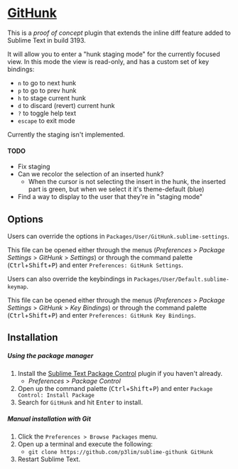 # [GitHunk](//packagecontro.io/packages/GitHunk)

This is a _proof of concept_ plugin that extends the inline diff feature added to Sublime Text in build 3193.

It will allow you to enter a "hunk staging mode" for the currently focused view.
In this mode the view is read-only, and has a custom set of key bindings:

- `n` to go to next hunk
- `p` to go to prev hunk
- `h` to stage current hunk
- `d` to discard (revert) current hunk
- `?` to toggle help text
- `escape` to exit mode

Currently the staging isn't implemented.

#### TODO

- Fix staging
- Can we recolor the selection of an inserted hunk?
	- When the cursor is not selecting the insert in the hunk, the inserted part is green,
	  but when we select it it's theme-default (blue)
- Find a way to display to the user that they're in "staging mode"

## Options

Users can override the options in `Packages/User/GitHunk.sublime-settings`.

This file can be opened either through the menus (_Preferences_ > _Package Settings_ > _GitHunk_ > _Settings_) or through the command palette (<kbd>Ctrl</kbd>+<kbd>Shift</kbd>+<kbd>P</kbd>) and enter `Preferences: GitHunk Settings`.

Users can also override the keybindings in `Packages/User/Default.sublime-keymap`.

This file can be opened either through the menus (_Preferences_ > _Package Settings_ > _GitHunk_ > _Key Bindings_) or through the command palette (<kbd>Ctrl</kbd>+<kbd>Shift</kbd>+<kbd>P</kbd>) and enter `Preferences: GitHunk Key Bindings`.

## Installation

##### Using the package manager

1. Install the [Sublime Text Package Control](//packagecontrol.io/installation) plugin if you haven't already.
    - _Preferences_ > _Package Control_
2. Open up the command palette (<kbd>Ctrl</kbd>+<kbd>Shift</kbd>+<kbd>P</kbd>) and enter `Package Control: Install Package`
3. Search for `GitHunk` and hit <kbd>Enter</kbd> to install.

##### Manual installation with Git

1. Click the `Preferences > Browse Packages` menu.
2. Open up a terminal and execute the following:
    - `git clone https://github.com/p3lim/sublime-githunk GitHunk`
3. Restart Sublime Text.
